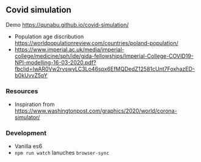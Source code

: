 ## Covid simulation 

Demo https://qunabu.github.io/covid-simulation/

* Population age discribution https://worldpopulationreview.com/countries/poland-population/
* https://www.imperial.ac.uk/media/imperial-college/medicine/sph/ide/gida-fellowships/Imperial-College-COVID19-NPI-modelling-16-03-2020.pdf?fbclid=IwAR0Vw2rvswyLC3Lo46spx6EfMQDedZ12581cUnt7FoxhazED-b0kUvvZ5pY

### Resources 

* Inspiration from https://www.washingtonpost.com/graphics/2020/world/corona-simulator/

### Development 

* Vanilla es6 
* `npm run watch` lanuches `browser-sync`

